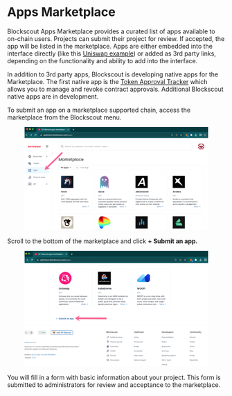 # Apps Marketplace

Blockscout Apps Marketplace provides a curated list of apps available to on-chain users. Projects can submit their project for review. If accepted, the app will be listed in the marketplace. Apps are either embedded into the interface directly (like this [Uniswap example](https://optimism.blockscout.com/apps/uniswap)) or added as 3rd party links, depending on the functionality and ability to add into the interface.

In addition to 3rd party apps, Blockscout is developing native apps for the Marketplace. The first native app is the [Token Approval Tracker](token-approval-tracker.md) which allows you to manage and revoke contract approvals. Additional Blockscout native apps are in development.

To submit an app on a marketplace supported chain, access the marketplace from the Blockscout menu.

<figure><img src="../../.gitbook/assets/access-blockscout-dapp-marketplace.png" alt=""><figcaption></figcaption></figure>

Scroll to the bottom of the marketplace and click **+ Submit an app.**

<figure><img src="../../.gitbook/assets/blockscout-app-marketplace.png" alt=""><figcaption></figcaption></figure>

You will fill in a form with basic information about your project. This form is submitted to administrators for review and acceptance to the marketplace.





&#x20;
